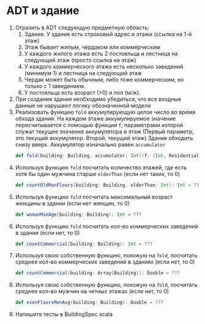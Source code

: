 # ADT и здание
1. Отразить в ADT следующую предметную область:
    1. Здание. У здания есть строковый адрес и этажи (ссылка на 1-й этаж)
    1. Этаж бывает жилым, чердаком или коммерческим
    1. У каждого жилого этажа есть 2 постояльца и лестница на следующий этаж (просто ссылка на этаж)
    1. У каждого коммерческого этажа есть несколько заведений (минимум 1) и лестница на следующий этаж
    1. Чердак может быть обычным, либо тоже коммерческим, но только с 1 заведением.
    1. У постояльца есть возраст (>0) и пол (м/ж).
1. При создании здания необходимо убедиться, что все входные данные не нарушают логику обозначенной модели
1. Реализовать функцию `fold` аккумулирующую целое число во время обхода здания. На каждом этаже аккумулируемое значение пересчитывается с помощью функции `f`, параметрами которой служат текущее значение аккумулятора и этаж (Первый параметр, это текущий аккумулятор. Второй, текущий этаж)
Здание обходить снизу вверх. Аккумулятор изначально равен `accumulator`
    ```scala
    def fold(building: Building, accumulator: Int)(f: (Int, ResidentialFloor) => Int): Int = ???
    ```
1. Используя функцию `fold` посчитать количество этажей, где есть хотя бы один мужчина старше `olderThan`
(если нет таких, то 0)
    ```scala
    def countOldManFloors(building: Building, olderThan: Int): Int = ???
    ```
1. Используя функцию `fold` посчитать максимальный возраст женщины в здании
(если нет женщин, то 0)
    ```scala
    def womanMaxAge(building: Building): Int = ???
    ```
1. Используя функцию `fold` посчитать кол-во коммерческих заведений в здании (если нет, то 0)
    ```scala
    def countCommercial(building: Building): Int = ???
    ```
1. Используя свою собственную функцию, похожую на `fold`, посчитать среднее кол-во коммерческих заведений в зданиях (если нет, то 0)
    ```scala
    def countCommercial(building: Array[Building]): Double = ???
    ```
1. Используя свою собственную функцию, похожую на `fold`, посчитать среднее кол-во мужчин на четных этажах (если нет, то 0)
    ```scala
    def evenFloorsMenAvg(building: Building): Double = ???
    ```
1. Напишите тесты в BuildingSpec.scala